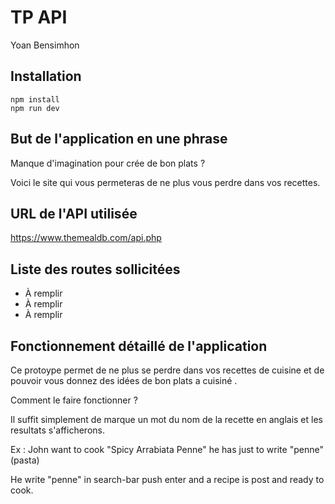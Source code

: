# TP API

Yoan Bensimhon 

## Installation

```
npm install
npm run dev
```

## But de l'application en une phrase

Manque d'imagination pour crée de bon plats ? 

Voici le site qui vous permeteras de ne plus vous perdre dans vos recettes.

## URL de l'API utilisée

https://www.themealdb.com/api.php

## Liste des routes sollicitées

- À remplir
- À remplir
- À remplir

## Fonctionnement détaillé de l'application

Ce protoype permet de ne plus se perdre dans vos recettes de cuisine et de pouvoir vous donnez des idées de bon plats a cuisiné .

Comment le faire fonctionner ?

Il suffit simplement de marque un mot du nom de la recette en anglais et les resultats s'afficherons.

Ex : John want to cook "Spicy Arrabiata Penne" he has just to write "penne" (pasta)

He write "penne" in search-bar push enter and a recipe is post and ready to cook. 


